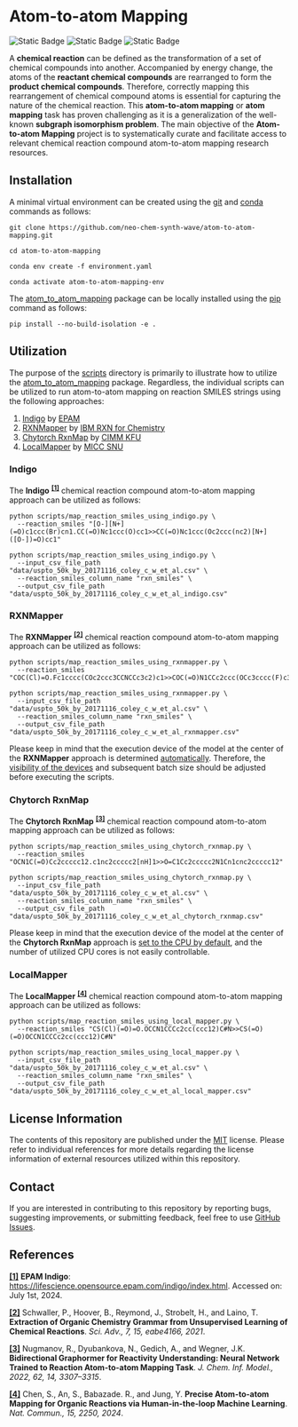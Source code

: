 # Atom-to-atom Mapping
![Static Badge](https://img.shields.io/badge/atom__to__atom__mapping-v.2024.7.1-%23FFE05D?logo=github&style=flat)
![Static Badge](https://img.shields.io/badge/Institute%20of%20Science%20Tokyo-%231C3177?style=flat)
![Static Badge](https://img.shields.io/badge/Elix%2C%20Inc.-%235EB6B3?style=flat)

A **chemical reaction** can be defined as the transformation of a set of chemical compounds into another. Accompanied by
energy change, the atoms of the **reactant chemical compounds** are rearranged to form the **product chemical
compounds**. Therefore, correctly mapping this rearrangement of chemical compound atoms is essential for capturing the
nature of the chemical reaction. This **atom-to-atom mapping** or **atom mapping** task has proven challenging as it is
a generalization of the well-known **subgraph isomorphism problem**. The main objective of the **Atom-to-atom Mapping**
project is to systematically curate and facilitate access to relevant chemical reaction compound atom-to-atom mapping
research resources.


## Installation
A minimal virtual environment can be created using the [git](https://git-scm.com) and [conda](https://conda.io) commands
as follows:

```shell
git clone https://github.com/neo-chem-synth-wave/atom-to-atom-mapping.git

cd atom-to-atom-mapping

conda env create -f environment.yaml

conda activate atom-to-atom-mapping-env
```

The [atom_to_atom_mapping](/atom_to_atom_mapping) package can be locally installed using the [pip](https://pip.pypa.io)
command as follows:

```shell
pip install --no-build-isolation -e .
```


## Utilization
The purpose of the [scripts](/scripts) directory is primarily to illustrate how to utilize the
[atom_to_atom_mapping](/atom_to_atom_mapping) package. Regardless, the individual scripts can be utilized to run
atom-to-atom mapping on reaction SMILES strings using the following approaches:

1. [Indigo](https://github.com/epam/Indigo) by [EPAM](https://www.epam.com)
2. [RXNMapper](https://github.com/rxn4chemistry/rxnmapper) by [IBM RXN for Chemistry](https://rxn.res.ibm.com)
3. [Chytorch RxnMap](https://github.com/chython/chytorch-rxnmap) by [CIMM KFU](https://cimm.kpfu.ru)
4. [LocalMapper](https://github.com/snu-micc/LocalMapper) by [MICC SNU](https://micc.snu.ac.kr)


### Indigo
The **Indigo** <sup>[**[1]**](#references)</sup> chemical reaction compound atom-to-atom mapping approach can be
utilized as follows:

```shell
python scripts/map_reaction_smiles_using_indigo.py \
  --reaction_smiles "[O-][N+](=O)c1ccc(Br)cn1.CC(=O)Nc1ccc(O)cc1>>CC(=O)Nc1ccc(Oc2ccc(nc2)[N+]([O-])=O)cc1"
```

```shell
python scripts/map_reaction_smiles_using_indigo.py \
  --input_csv_file_path "data/uspto_50k_by_20171116_coley_c_w_et_al.csv" \
  --reaction_smiles_column_name "rxn_smiles" \
  --output_csv_file_path "data/uspto_50k_by_20171116_coley_c_w_et_al_indigo.csv"
```


### RXNMapper
The **RXNMapper** <sup>[**[2]**](#references)</sup> chemical reaction compound atom-to-atom mapping approach can be
utilized as follows:

```shell
python scripts/map_reaction_smiles_using_rxnmapper.py \
  --reaction_smiles "COC(Cl)=O.Fc1cccc(COc2ccc3CCNCCc3c2)c1>>COC(=O)N1CCc2ccc(OCc3cccc(F)c3)cc2CC1"
```

```shell
python scripts/map_reaction_smiles_using_rxnmapper.py \
  --input_csv_file_path "data/uspto_50k_by_20171116_coley_c_w_et_al.csv" \
  --reaction_smiles_column_name "rxn_smiles" \
  --output_csv_file_path "data/uspto_50k_by_20171116_coley_c_w_et_al_rxnmapper.csv"
```

Please keep in mind that the execution device of the model at the center of the **RXNMapper** approach is determined
[automatically](https://github.com/rxn4chemistry/rxnmapper/blob/90a7012c9c0127f4a347baf815e270d8807b5a39/rxnmapper/core.py#L73C15-L73C83).
Therefore, the [visibility of the devices](https://developer.nvidia.com/blog/cuda-pro-tip-control-gpu-visibility-cuda_visible_devices)
and subsequent batch size should be adjusted before executing the scripts.


### Chytorch RxnMap
The **Chytorch RxnMap** <sup>[**[3]**](#references)</sup> chemical reaction compound atom-to-atom mapping approach can
be utilized as follows:

```shell
python scripts/map_reaction_smiles_using_chytorch_rxnmap.py \
  --reaction_smiles "OCN1C(=O)Cc2ccccc12.c1nc2ccccc2[nH]1>>O=C1Cc2ccccc2N1Cn1cnc2ccccc12"
```

```shell
python scripts/map_reaction_smiles_using_chytorch_rxnmap.py \
  --input_csv_file_path "data/uspto_50k_by_20171116_coley_c_w_et_al.csv" \
  --reaction_smiles_column_name "rxn_smiles" \
  --output_csv_file_path "data/uspto_50k_by_20171116_coley_c_w_et_al_chytorch_rxnmap.csv"
```

Please keep in mind that the execution device of the model at the center of the **Chytorch RxnMap** approach is
[set to the CPU by default](https://github.com/chython/chython/blob/70299a60f1eddb361abb6d89274c21b7cd430f43/chython/__init__.py#L29),
and the number of utilized CPU cores is not easily controllable.


### LocalMapper
The **LocalMapper** <sup>[**[4]**](#references)</sup> chemical reaction compound atom-to-atom mapping approach can be
utilized as follows:

```shell
python scripts/map_reaction_smiles_using_local_mapper.py \
  --reaction_smiles "CS(Cl)(=O)=O.OCCN1CCCc2cc(ccc12)C#N>>CS(=O)(=O)OCCN1CCCc2cc(ccc12)C#N"
```

```shell
python scripts/map_reaction_smiles_using_local_mapper.py \
  --input_csv_file_path "data/uspto_50k_by_20171116_coley_c_w_et_al.csv" \
  --reaction_smiles_column_name "rxn_smiles" \
  --output_csv_file_path "data/uspto_50k_by_20171116_coley_c_w_et_al_local_mapper.csv"
```


## License Information
The contents of this repository are published under the [MIT](/LICENSE) license. Please refer to individual references
for more details regarding the license information of external resources utilized within this repository.


## Contact
If you are interested in contributing to this repository by reporting bugs, suggesting improvements, or submitting
feedback, feel free to use [GitHub Issues](https://github.com/neo-chem-synth-wave/atom-to-atom-mapping/issues).


## References
**[[1]](https://lifescience.opensource.epam.com/indigo/index.html)** **EPAM Indigo**:
https://lifescience.opensource.epam.com/indigo/index.html. Accessed on: July 1st, 2024.

**[[2]](https://github.com/neo-chem-synth-wave/references/blob/main/atom-to-atom-mapping/20210407_schwaller_p_et_al.md)**
Schwaller, P., Hoover, B., Reymond, J., Strobelt, H., and Laino, T. **Extraction of Organic Chemistry Grammar from
Unsupervised Learning of Chemical Reactions**. _Sci. Adv., 7, 15, eabe4166, 2021_.

**[[3]](https://github.com/neo-chem-synth-wave/references/blob/main/atom-to-atom-mapping/20220706_nugmanov_r_et_al.md)**
Nugmanov, R., Dyubankova, N., Gedich, A., and Wegner, J.K. **Bidirectional Graphormer for Reactivity Understanding:
Neural Network Trained to Reaction Atom-to-atom Mapping Task**. _J. Chem. Inf. Model., 2022, 62, 14, 3307–3315_.

**[[4]](https://github.com/neo-chem-synth-wave/references/blob/main/atom-to-atom-mapping/20240313_chen_s_et_al.md)**
Chen, S., An, S., Babazade. R., and Jung, Y. **Precise Atom-to-atom Mapping for Organic Reactions via Human-in-the-loop
Machine Learning**.  _Nat. Commun., 15, 2250, 2024_.
